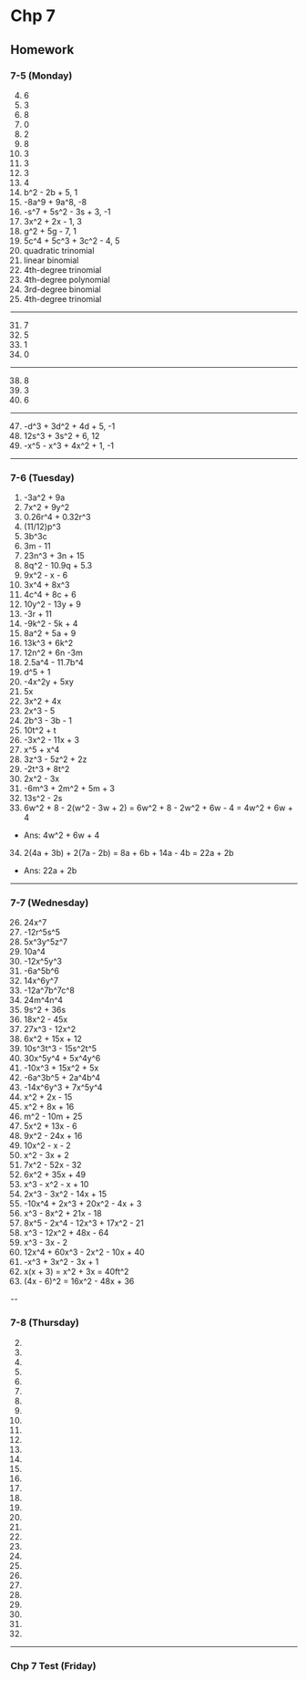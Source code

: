 # Chp 7

## Homework

### 7-5 (Monday)

4. 6
5. 3
6. 8
7. 0
8. 2
9. 8
10. 3
11. 3
12. 3
13. 4
14. b^2 - 2b + 5, 1
15. -8a^9 + 9a^8, -8
16. -s^7 + 5s^2 - 3s + 3, -1
17. 3x^2 + 2x - 1, 3
18. g^2 + 5g - 7, 1
19. 5c^4 + 5c^3 + 3c^2 - 4, 5
20. quadratic trinomial
21. linear binomial
22. 4th-degree trinomial
23. 4th-degree polynomial
24. 3rd-degree binomial
25. 4th-degree trinomial

---

31. 7
32. 5
33. 1
34. 0

---

38. 8
39. 3
40. 6

---

47. -d^3 + 3d^2 + 4d + 5, -1
48. 12s^3 + 3s^2 + 6, 12
49. -x^5 - x^3 + 4x^2 + 1, -1

---

### 7-6 (Tuesday)

1. -3a^2 + 9a
2. 7x^2 + 9y^2
3. 0.26r^4 + 0.32r^3
4. (11/12)p^3
5. 3b^3c
6. 3m - 11
7. 23n^3 + 3n + 15
8. 8q^2 - 10.9q + 5.3
9. 9x^2 - x - 6
10. 3x^4 + 8x^3
11. 4c^4 + 8c + 6
12. 10y^2 - 13y + 9
13. -3r + 11
14. -9k^2 - 5k + 4
15. 8a^2 + 5a + 9
16. 13k^3 + 6k^2
17. 12n^2 + 6n -3m
18. 2.5a^4 - 11.7b^4
19. d^5 + 1
20. -4x^2y + 5xy
21. 5x
22. 3x^2 + 4x
23. 2x^3 - 5
24. 2b^3 - 3b - 1
25. 10t^2 + t
26. -3x^2 - 11x + 3
27. x^5 + x^4
28. 3z^3 - 5z^2 + 2z
29. -2t^3 + 8t^2
30. 2x^2 - 3x
31. -6m^3 + 2m^2 + 5m + 3
32. 13s^2 - 2s
33. 6w^2 + 8 - 2(w^2 - 3w + 2) = 6w^2 + 8 - 2w^2 + 6w - 4 = 4w^2 + 6w + 4
  - Ans: 4w^2 + 6w + 4
34. 2(4a + 3b) + 2(7a - 2b) = 8a + 6b + 14a - 4b = 22a + 2b
  - Ans: 22a + 2b

---

### 7-7 (Wednesday)

26. 24x^7
27. -12r^5s^5
28. 5x^3y^5z^7
29. 10a^4
30. -12x^5y^3
31. -6a^5b^6
32. 14x^6y^7
33. -12a^7b^7c^8
34. 24m^4n^4
35. 9s^2 + 36s
36. 18x^2 - 45x
37. 27x^3 - 12x^2
38. 6x^2 + 15x + 12
39. 10s^3t^3 - 15s^2t^5
40. 30x^5y^4 + 5x^4y^6
41. -10x^3 + 15x^2 + 5x
42. -6a^3b^5 + 2a^4b^4
43. -14x^6y^3 + 7x^5y^4
44. x^2 + 2x - 15
45. x^2 + 8x + 16
46. m^2 - 10m + 25
47. 5x^2 + 13x - 6
48. 9x^2 - 24x + 16
49. 10x^2 - x - 2
50. x^2 - 3x + 2
51. 7x^2 - 52x - 32
52. 6x^2 + 35x + 49
53. x^3 - x^2 - x + 10
54. 2x^3 - 3x^2 - 14x + 15
55. -10x^4 + 2x^3 + 20x^2 - 4x + 3
56. x^3 - 8x^2 + 21x - 18
57. 8x^5 - 2x^4 - 12x^3 + 17x^2 - 21
58. x^3 - 12x^2 + 48x - 64
59. x^3 - 3x - 2
60. 12x^4 + 60x^3 - 2x^2 - 10x + 40
61. -x^3 + 3x^2 - 3x + 1
62. x(x + 3) = x^2 + 3x = 40ft^2
63. (4x - 6)^2 = 16x^2 - 48x + 36

--

### 7-8 (Thursday)

2.
3.
4.
5.
6.
7.
8.
9.
10.
11.
12.
13.
14.
15.
16.
17.
18.
19.
20.
21.
22.
23.
24.
25.
26.
27.
28.
29.
30.
31.
32.

---

### Chp 7 Test (Friday)
